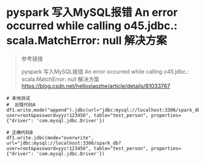 # pyspark 写入MySQL报错 An error occurred while calling o45.jdbc.: scala.MatchError: null 解决方案

> 参考链接
>
>
> 
> pyspark 写入MySQL报错 An error occurred while calling o45.jdbc.: scala.MatchError: null 解决方案
> <https://blog.csdn.net/helloxiaozhe/article/details/81033767>

    # 本地测试  
    #  出错代码A
    df1.write.mode("append").jdbc(url="jdbc:mysql://localhost:3306/spark_db?user=root&password=yyz!123456", table="test_person", properties={"driver": 'com.mysql.jdbc.Driver'})

    # 正确代码B
    df1.write.jdbc(mode="overwrite", url="jdbc:mysql://localhost:3306/spark_db?user=root&password=yyz!123456", table="test_person", properties={"driver": 'com.mysql.jdbc.Driver'})
    
